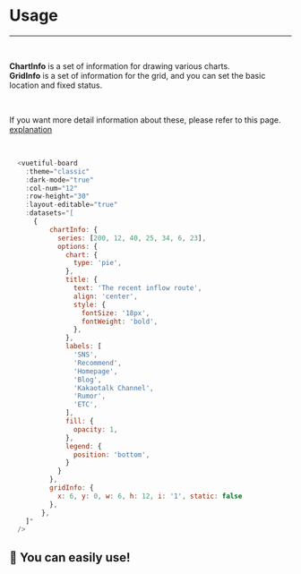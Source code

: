 # Usage

------

<br>

<strong>ChartInfo</strong> is a set of information for drawing various charts.<br>
<strong>GridInfo</strong> is a set of information for the grid, and you can set the basic location and fixed status.

<br>

If you want more detail information about these, please refer to this page. [explanation](/explanation/)

<br>

```javascript
  <vuetiful-board
    :theme="classic"
    :dark-mode="true"
    :col-num="12"
    :row-height="30"
    :layout-editable="true"
    :datasets="[
      {
          chartInfo: {
            series: [200, 12, 40, 25, 34, 6, 23],
            options: {
              chart: {
                type: 'pie',
              },
              title: {
                text: 'The recent inflow route',
                align: 'center',
                style: {
                  fontSize: '18px',
                  fontWeight: 'bold',
                },
              },
              labels: [
                'SNS',
                'Recommend',
                'Homepage',
                'Blog',
                'Kakaotalk Channel',
                'Rumor',
                'ETC',
              ],
              fill: {
                opacity: 1,
              },
              legend: {
                position: 'bottom',
              }
            }
          },
          gridInfo: {
            x: 6, y: 0, w: 6, h: 12, i: '1', static: false
          },
        },
    ]"
  />
```

<h2 class="easy-text"> 🎉 You can easily use! </h2>

<style>
.easy-text {
  border-bottom: none;
}
</style>

<script>
  document.documentElement.dataset.theme = 'light';
</script>